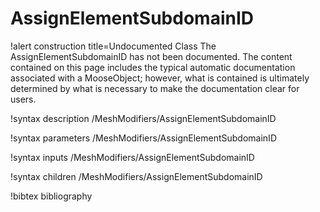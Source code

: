 <!-- MOOSE Documentation Stub: Remove this when content is added. -->

# AssignElementSubdomainID

!alert construction title=Undocumented Class
The AssignElementSubdomainID has not been documented. The content contained on this page includes the
typical automatic documentation associated with a MooseObject; however, what is contained is
ultimately determined by what is necessary to make the documentation clear for users.

!syntax description /MeshModifiers/AssignElementSubdomainID

!syntax parameters /MeshModifiers/AssignElementSubdomainID

!syntax inputs /MeshModifiers/AssignElementSubdomainID

!syntax children /MeshModifiers/AssignElementSubdomainID

!bibtex bibliography
